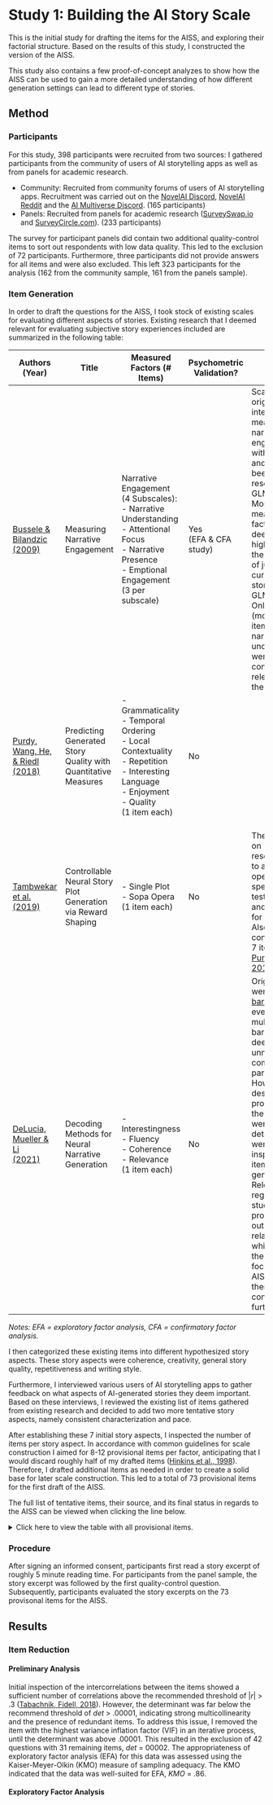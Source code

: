 # Study 1: Building the AI Story Scale
This is the initial study for drafting the items for the AISS, and exploring their factorial structure. Based on the results of this study, I constructed the version of the AISS.

This study also contains a few proof-of-concept analyzes to show how the AISS can be used to gain a more detailed understanding of how different generation settings can lead to different type of stories.

## Method
### Participants
For this study, 398 participants were recruited from two sources: I gathered participants from the community of users of AI storytelling apps as well as from panels for academic research.

* Community: Recruited from community forums of users of AI storytelling apps. Recruitment was carried out on the [NovelAI Discord](https://discord.com/invite/novelai), [NovelAI Reddit](https://discord.com/invite/novelai) and the [AI Multiverse Discord](https://discord.com/invite/puRyrw869h). (165 participants)
* Panels: Recruited from panels for academic research ([SurveySwap.io](https://surveyswap.io/) and [SurveyCircle.com](https://www.surveycircle.com/)). (233 participants)

The survey for participant panels did contain two additional quality-control items to sort out respondents with low data quality. This led to the exclusion of 72 participants. Furthermore, three participants did not provide answers for all items and were also excluded. This left 323 participants for the analysis (162 from the community sample, 161 from the panels sample).

### Item Generation
In order to draft the questions for the AISS, I took stock of existing scales for evaluating different aspects of stories. Existing research that I deemed relevant for evaluating subjective story experiences included are summarized in the following table:

| Authors (Year) | Title | Measured Factors (# Items) | Psychometric Validation? | Notes |
|-|-|-|-|-|
| [Bussele & Bilandzic</br>(2009)](http://hypermedia468.pbworks.com/w/file/fetch/80687372/measuring%20narrative%20engagement.pdf) | Measuring Narrative Engagement | Narrative Engagement (4 Subscales):</br>- Narrative Understanding<br>- Attentional Focus<br>- Narrative Presence<br>- Emptional Engagement</br>(3 per subscale) | Yes<br>(EFA & CFA study) | Scale was originally intended for measuring narrative engagement with movies, and has not been used in research on GLMs.</br>Most measured factors were deemed to high-level for the purpose of judging current stories from GLMs.</br>Only (modified) items for narrative understanding were considered relevant for the AISS. |
| [Purdy, Wang, He, & Riedl</br>(2018)](https://faculty.cc.gatech.edu/~riedl/pubs/purdy-aiide18.pdf) | Predicting Generated Story Quality with Quantitative Measures | - Grammaticality</br>- Temporal Ordering</br>- Local Contextuality</br>- Repetition</br>- Interesting Language</br>- Enjoyment</br>- Quality</br>(1 item each) | No | |
| [Tambwekar et al.</br>(2019)](https://arxiv.org/pdf/1809.10736.pdf) | Controllable Neural Story Plot Generation via Reward Shaping  | - Single Plot</br>- Sopa Opera</br>(1 item each) | No | </br>The question on resemblance to a soap opera was specific to the tested model, and not used for this study.</br>Also contained the 7 items from [Purdy et al., 2018](https://www.cc.gatech.edu/~riedl/pubs/purdy-aiide18.pdf) |
| [DeLucia, Mueller & Li</br>(2021)](https://arxiv.org/pdf/2010.07375.pdf) | Decoding Methods for Neural Narrative Generation | - Interestingness</br>- Fluency</br>- Coherence</br>- Relevance</br>(1 item each) | No | Original items were [double-barreled](https://en.wikipedia.org/wiki/Double-barreled_question) (or even multiple-barreled) and deemed unnecessarily complex for participants.</br>However, descriptions provided for the factors were quite detailed and were used as inspiration for item generation.</br>Relevance regards the study of the prompt -> output relationship, which is not the current focus of the AISS and was therefore not considered further. |

_Notes: EFA = exploratory factor analysis, CFA = confirmatory factor analysis._

I then categorized these existing items into different hypothesized story aspects. These story aspects were coherence, creativity, general story quality, repetitiveness and writing style.

Furthermore, I interviewed various users of AI storytelling apps to gather feedback on what aspects of AI-generated stories they deem important. Based on these interviews, I reviewed the existing list of items gathered from existing research and decided to add two more tentative story aspects, namely consistent characterization and pace.

After establishing these 7 initial story aspects, I inspected the number of items per story aspect. In accordance with common guidelines for scale construction I aimed for 8-12 provisional items per factor, anticipating that I would discard roughly half of my drafted items ([Hinkins et al., 1998](https://journals.sagepub.com/doi/abs/10.1177/109442819800100106)). Therefore, I drafted additional items as needed in order to create a solid base for later scale construction. This led to a total of 73 provisional items for the first draft of the AISS.

The full list of tentative items, their source, and its final status in regards to the AISS can be viewed when clicking the line below.

<details>
<summary>Click here to view the table with all provisional items.</summary>

| Item | Hypothesized Story Aspect | Source<sup>a | Retained For AISS-v1? | Reason For Elimination | Final Story Aspect |
| ---- | ------------------------- | ------------ | --------------------- | ---------------------- | ------------------ |
I had a hard time making sense of what was going on in the story. | Coherence | [Bussele & Bilandzic (2009)](http://hypermedia468.pbworks.com/w/file/fetch/80687372/measuring%20narrative%20engagement.pdf) | ✖ | Multicollinearity / Redundancy |  |
I had a hard time recognizing the thread of the story. | Coherence|  [Bussele & Bilandzic (2009)](http://hypermedia468.pbworks.com/w/file/fetch/80687372/measuring%20narrative%20engagement.pdf) | ✖ | Multicollinearity / Redundancy |  |
This story’s events occurred in a plausible order. | Coherence | [Purdy et al. (2018)](https://www.cc.gatech.edu/~riedl/pubs/purdy-aiide18.pdf) | ✖ | Multicollinearity / Redundancy |  |
The story appeared to be a single plot. | Coherence | [Tambwekar et al. (2019)](https://arxiv.org/pdf/1809.10736.pdf) | ✔ |  | Coherence |
The plot of the story was plausible. | Coherence | Own | ✔ |  | Coherence |
The story had a clear theme. | Coherence | Own | ✔ |  | Coherence |
The story felt like a coherent story. | Coherence | Own | ✔ |  | Coherence |
The story felt like it contained a bunch of jumbled topics. | Coherence | Own | ✖ | Multicollinearity / Redundancy |  |
The story stayed on topic with a consistent plot. | Coherence | Own | ✖ |  |  |
The story felt like a series of disconnected sentences. | Coherence | Own | ✖ |  |  |
The story had a clearly identifiable plot. | Coherence | Own | ✖ | Multicollinearity / Redundancy |  |
The story lacked logic. | Coherence | Own | ✖ | Multicollinearity / Redundancy |  |
Descriptions of characters in the story were consistent. | Consistent Characterization | Own | ✔ |  | Consistent Characterization |
Characters in the story were described in a contradicting manner. | Consistent Characterization | Own | ✔ |  | Consistent Characterization |
The way the characters were described was inconsistent. | Consistent Characterization | Own | ✔ |  | Consistent Characterization |
The behavior of characters in the story seemed completely random. | Consistent Characterization | Own | ✔ |  | Coherence |
My understanding of the characters in the story is unclear. | Consistent Characterization | Own | ✖ | Multicollinearity / Redundancy |  |
The descriptions of characters in the story were plausible. | Consistent Characterization | Own | ✖ |  |  |
How characters in the story acted seemed implausible. | Consistent Characterization | Own | ✖ |  |  |
It was easy to understand the motivation of the characters in the story. | Consistent Characterization | Own | ✖ |  |  |
The story felt dynamic. | Creativity | [Inspired by DeLucia, Mueller & Li (2021)](https://arxiv.org/pdf/2010.07375.pdf) | ✖ | Multicollinearity / Redundancy |  |
The story was boring. | Creativity | [Inspired by DeLucia, Mueller & Li (2021)](https://arxiv.org/pdf/2010.07375.pdf) | ✖ | Multicollinearity / Redundancy |  |
The setting of the story was original. | Creativity | Own | ✔ |  | Creativity/Quality |
The story was innovative. | Creativity | Own | ✔ |  | Creativity/Quality |
The plot development in the story was predictable. | Creativity | Own | ✔ |  | Coherence |
The story was creative. | Creativity | Own | ✖ | Multicollinearity / Redundancy |  |
The story was imaginative. | Creativity | Own | ✖ | Multicollinearity / Redundancy |  |
It was surprising how things turned out in the story. | Creativity | Own | ✖ |  |  |
There were interesting twists and turns in the story. | Creativity | Own | ✖ |  |  |
I was intrigued by the plot. | Creativity | Own | ✖ | Multicollinearity / Redundancy |  |
The story was unconventional. | Creativity | Own | ✖ | Multicollinearity / Redundancy |  |
The plot was typical for this kind of story. | Creativity | Own | ✖ | Multicollinearity / Redundancy |  |
This story was of high quality. | General Quality | [Purdy et al. (2018)](https://www.cc.gatech.edu/~riedl/pubs/purdy-aiide18.pdf) | ✔ |  | Creativity/Quality |
This story was enjoyable. | General Quality | [Purdy et al. (2018)](https://www.cc.gatech.edu/~riedl/pubs/purdy-aiide18.pdf) | ✖ | Multicollinearity / Redundancy |  |
The story was fun to read. | General Quality | [Inspired by DeLucia, Mueller & Li (2021)](https://arxiv.org/pdf/2010.07375.pdf) | ✖ | Multicollinearity / Redundancy |  |
The story made me want to keep reading. | General Quality | [Inspired by DeLucia, Mueller & Li (2021)](https://arxiv.org/pdf/2010.07375.pdf) | ✖ | Multicollinearity / Redundancy |  |
The story felt vivid. | General Quality | [Inspired by DeLucia, Mueller & Li (2021)](https://arxiv.org/pdf/2010.07375.pdf) | ✖ | Multicollinearity / Redundancy |  |
I would like to read more stories like this one. | General Quality | Own | ✔ |  | Creativity/Quality |
I liked this story. | General Quality | Own | ✖ | Multicollinearity / Redundancy |  |
The story was well-written. | General Quality | Own | ✖ | Multicollinearity / Redundancy |  |
The writing style was entertaining. | General Quality | Own | ✖ | Multicollinearity / Redundancy |  |
This story avoided repetition. | Repetitiveness | [Purdy et al. (2018)](https://www.cc.gatech.edu/~riedl/pubs/purdy-aiide18.pdf) | ✖ |  |  |
Many sentences in the story had frequently repeated words and phrases. | Repetitiveness | [Inspired by DeLucia, Mueller & Li (2021)](https://arxiv.org/pdf/2010.07375.pdf) | ✖ |  |  |
The story was very repetitive. | Repetitiveness | Own | ✖ |  |  |
In the story, the same things happened again and again. | Repetitiveness | Own | ✖ |  |  |
The writing seemed to use the same words over and over. | Repetitiveness | Own | ✖ | Multicollinearity / Redundancy |  |
Characters repeated their actions with little variation. | Repetitiveness | Own | ✖ | Multicollinearity / Redundancy |  |
The plot had no development. | Repetitiveness | Own | ✔ |  | Pace |
One character did something he or she had already done previously in this story. | Repetitiveness | Own | ✖ |  |  |
Characters said or did the same thing many times over. | Repetitiveness | Own | ✖ | Multicollinearity / Redundancy |  |
Characters repeated what other characters had said to them. | Repetitiveness | Own | ✖ |  |  |
Particular words were used too often in the story. | Repetitiveness | Own | ✖ | Multicollinearity / Redundancy |  |
There were similar events that occurred repeatedly in the story. | Repetitiveness | Own | ✖ | Multicollinearity / Redundancy |  |
This story used interesting language. | Writing Style | [Purdy et al. (2018)](https://www.cc.gatech.edu/~riedl/pubs/purdy-aiide18.pdf) | ✖ | Multicollinearity / Redundancy |  |
The story had sentences that were unreadable. | Writing Style | [Inspired by DeLucia, Mueller & Li (2021)](https://arxiv.org/pdf/2010.07375.pdf) | ✖ |  |  |
The story used complex vocabulary. | Writing Style | Own | ✔ |  | Creativity/Quality |
The text contained a broad vocabulary. | Writing Style | Own | ✖ | Multicollinearity / Redundancy |  |
The wording of this text was very precise. | Writing Style | Own | ✖ | Multicollinearity / Redundancy |  |
The text was easy to understand. | Writing Style | Own | ✖ | Multicollinearity / Redundancy |  |
The writing style was too complicated to be understood easily. | Writing Style | Own | ✖ |  |  |
The story contained a great deal of detail. | Writing Style | Own | ✖ |  |  |
The writing style of the story was very good. | Writing Style | Own | ✖ | Multicollinearity / Redundancy |  |
The author's choice of words was elegant. | Writing Style | Own | ✖ |  |  |
The story had no obvious grammatical mistakes. | Writing Style | Own | ✖ | Multicollinearity / Redundancy |  |
The story moved at a fast pace. | Pace | Own | ✔ |  | Pace |
It took a long time for things to happen in the story. | Pace | Own | ✔ |  | Pace |
Nothing seemed to be happening in the story. | Pace | Own | ✔ |  | Pace |
The story was exciting to read. | Pace | Own | ✔ |  | Creativity/Quality |
The story dragged on and on. | Pace | Own | ✖ | Multicollinearity / Redundancy |  |
There was plenty of action in the story. | Pace | Own | ✖ |  |  |
Many things seemed to be happening at once in the story. | Pace | Own | ✖ |  |  |
All elements of the story were relevant to the plot. | Pace | Own | ✖ |  |  |
There's nothing superfluous or unnecessary in this story. | Pace | Own | ✖ |  |  |

_Notes: a = Some items were modified to be more consistent with the rest of the scale._

</details>

### Procedure
After signing an informed consent, participants first read a story excerpt of roughly 5 minute reading time. For participants from the panel sample, the story excerpt was followed by the first quality-control question. Subsequently, participants evaluated the story excerpts on the 73 provisonal items for the AISS.

## Results
### Item Reduction
#### Preliminary Analysis
Initial inspection of the intercorrelations between the items showed a sufficient number of correlations above the recommended threshold of |_r_| > .3 ([Tabachnik, Fidell, 2018](https://www.pearson.com/en-us/subject-catalog/p/using-multivariate-statistics/P200000003097?view=educator)). However, the determinant was far below the recommend threshold of _det_ > .00001, indicating strong multicollinearity and the presence of redundant items. To address this issue, I removed the item with the highest variance inflation factor (VIF) in an iterative process, until the determinant was above .00001. This resulted in the exclusion of 42 questions with 31 remaining items, _det_ = 00002.
The appropriateness of exploratory factor analysis (EFA) for this data was assessed using the Kaiser-Meyer-Olkin (KMO) measure of sampling adequacy. The KMO indicated that the data was well-suited for EFA, _KMO_ = .86.
#### Exploratory Factor Analysis

